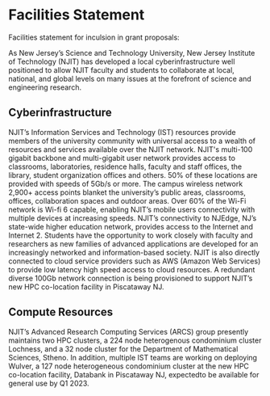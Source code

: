 # Facilities Statement

Facilities statement for inculsion in grant proposals:

As New Jersey’s Science and Technology University, New Jersey Institute of Technology (NJIT) has developed a local cyberinfrastructure well positioned to allow NJIT faculty and students to collaborate at local, national, and global levels on many issues at the forefront of science and engineering research.

## Cyberinfrastructure

NJIT’s Information Services and Technology (IST) resources provide members of the university community with universal access to a wealth of resources and services available over the NJIT network. NJIT's multi-100 gigabit backbone and multi-gigabit user network provides access to classrooms, laboratories, residence halls, faculty and staff offices, the library, student organization offices and others.  50% of these locations are provided with speeds of 5Gb/s or more.  The campus wireless network 2,900+ access points blanket the university’s public areas, classrooms, offices, collaboration spaces and outdoor areas.  Over 60% of the Wi-Fi network is Wi-fi 6 capable, enabling NJIT’s mobile users connectivity with multiple devices at increasing speeds. NJIT’s connectivity to NJEdge, NJ’s state-wide higher education network, provides access to the Internet and Internet 2.  Students have the opportunity to work closely with faculty and researchers as new families of advanced applications are developed for an increasingly networked and information-based society.  NJIT is also directly connected to cloud service providers such as AWS (Amazon Web Services) to provide low latency high speed access to cloud resources. A redundant diverse 100Gb network connection is being provisioned to support NJIT’s new HPC co-location facility in Piscataway NJ.

## Compute Resources

NJIT’s Advanced Research Computing Services (ARCS) group presently maintains two HPC clusters, a 224 node heterogenous condominium cluster Lochness, and a 32 node cluster for the Department of Mathematical Sciences, Stheno. In addition, multiple IST teams are working on deploying Wulver, a 127 node heterogeneous condominium cluster at the new HPC co-location facility, Databank in Piscataway NJ, expectedto be available for general use by Q1 2023.